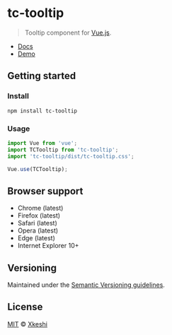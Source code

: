 # tc-tooltip

> Tooltip component for [Vue.js](https://vuejs.org/).

- [Docs](docs/index.md)
- [Demo](https://xkeshi.github.io/eks/#/components/tooltip)

## Getting started

### Install

```shell
npm install tc-tooltip
```

### Usage

```js
import Vue from 'vue';
import TCTooltip from 'tc-tooltip';
import 'tc-tooltip/dist/tc-tooltip.css';

Vue.use(TCTooltip);
```

## Browser support

- Chrome (latest)
- Firefox (latest)
- Safari (latest)
- Opera (latest)
- Edge (latest)
- Internet Explorer 10+

## Versioning

Maintained under the [Semantic Versioning guidelines](http://semver.org).

## License

[MIT](http://opensource.org/licenses/MIT) © [Xkeshi](http://xkeshi.com)
